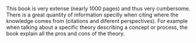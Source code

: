 This book is very extense (nearly 1000 pages) and thus very cumbersome. There is a great quantity of information specilly when citing where the knowledge comes from (citations and diferent perspectives). For example when talking about a specific theory describing a concept or process, the book explain all the pros and cons of the theory. 
